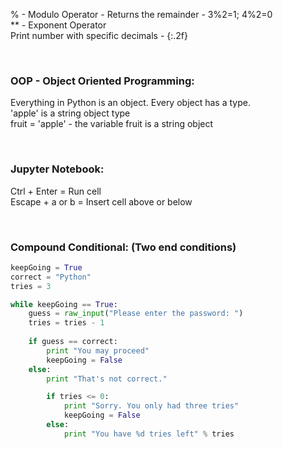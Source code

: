 % - Modulo Operator - Returns the remainder - 3%2=1; 4%2=0<br>
** - Exponent Operator<br>
Print number with specific decimals - {:.2f}

<br>

### OOP - Object Oriented Programming:
Everything in Python is an object. Every object has a type.<br>
'apple' is a string object type<br>
fruit = 'apple' - the variable fruit is a string object

<br>

### Jupyter Notebook:
Ctrl + Enter = Run cell<br>
Escape + a or b = Insert cell above or below

<br>

### Compound Conditional: (Two end conditions)
```python
keepGoing = True
correct = "Python"
tries = 3

while keepGoing == True:
    guess = raw_input("Please enter the password: ")
    tries = tries - 1
    
    if guess == correct:
        print "You may proceed"
        keepGoing = False
    else:
        print "That's not correct."

        if tries <= 0:
            print "Sorry. You only had three tries"
            keepGoing = False
        else:
            print "You have %d tries left" % tries
```

<br>

